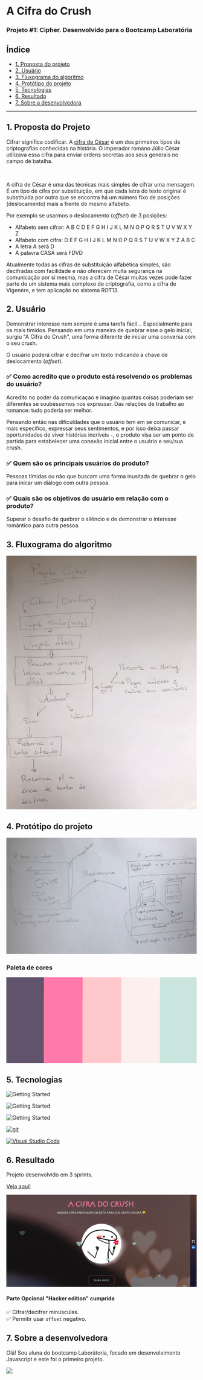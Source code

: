 # A Cifra do Crush

### Projeto #1: Cipher. Desenvolvido para o Bootcamp Laboratória

## Índice

- [1. Proposta do projeto](#1-proposta-do-projeto)
- [2. Usuário](#2-usuário)
- [3. Fluxograma do algoritmo](#3-fluxograma-do-algoritmo)
- [4. Protótipo do projeto](#4-protótipo-do-projeto)
- [5. Tecnologias](#5-tecnologias)
- [6. Resultado](#6-resultado)
- [7. Sobre a desenvolvedora](#7-sobre-a-desenvolvedora)

---

## 1. Proposta do Projeto

Cifrar significa codificar. A [cifra de César](https://pt.wikipedia.org/wiki/Cifra_de_C%C3%A9sar)
é um dos primeiros tipos de criptografias conhecidas na história.
O imperador romano Júlio César utilizava essa cifra para enviar
ordens secretas aos seus generais no campo de batalha.

<img src="https://user-images.githubusercontent.com/11894994/60990999-07ffdb00-a320-11e9-87d0-b7c291bc4cd1.png" width="300" alt="">

A cifra de César é uma das técnicas mais simples de cifrar uma mensagem. É um
tipo de cifra por substituição, em que cada letra do texto original é
substituida por outra que se encontra há um número fixo de posições
(deslocamento) mais a frente do mesmo alfabeto.

Por exemplo se usarmos o deslocamento (_offset_) de 3 posições:

- Alfabeto sem cifrar: A B C D E F G H I J K L M N O P Q R S T U V W X Y Z
- Alfabeto com cifra: D E F G H I J K L M N O P Q R S T U V W X Y Z A B C
- A letra A será D
- A palavra CASA será FDVD

Atualmente todas as cifras de substituição alfabética simples, são decifradas
com facilidade e não oferecem muita segurança na comunicação por si mesma,
mas a cifra de César muitas vezes pode fazer parte de um sistema
mais complexo de criptografia, como
a cifra de Vigenère, e tem aplicação no sistema ROT13.

## 2. Usuário

Demonstrar interesse nem sempre é uma tarefa fácil... Especialmente para os mais tímidos. Pensando em uma maneira de quebrar esse o gelo inicial, surgiu "A Cifra do Crush", uma forma diferente de iniciar uma conversa com o seu crush.

O usuário poderá cifrar e decifrar um texto indicando a chave de deslocamento (_offset_).

### **✅ Como acredito que o produto está resolvendo os problemas do usuário?**

Acredito no poder da comunicaçao e imagino quantas coisas poderiam ser diferentes se soubéssemos nos expressar. Das relações de trabalho ao romance: tudo poderia ser melhor.

Pensando então nas dificuldades que o usuário tem em se comunicar, e mais específico, expressar seus sentimentos, e por isso deixa passar oportunidades de viver histórias incríveis -, o produto visa ser um ponto de partida para estabelecer uma conexão inicial entre o usuário e seu/sua crush.

### **✅ Quem são os principais usuários do produto?**

Pessoas tímidas ou não que buscam uma forma inusitada de quebrar o gelo para inicar um diálogo com outra pessoa.

### **✅ Quais são os objetivos do usuário em relação com o produto?**

Superar o desafio de quebrar o silêncio e de demonstrar o interesse romântico para outra pessoa.

## 3. Fluxograma do algoritmo
![Getting Started](src/images/flux-do-algoritmo.jpeg)

## 4. Protótipo do projeto
![Getting Started](src/images/layout-projeto.jpeg)

### Paleta de cores

![Getting Started](src/images/cipher-paleta.png)

## 5. Tecnologias

 ![Getting Started](https://img.shields.io/badge/HTML-239120?style=for-the-badge&logo=html5&logoColor=white)  

 ![Getting Started](https://img.shields.io/badge/CSS-239120?&style=for-the-badge&logo=css3&logoColor=white)  

![Getting Started](https://img.shields.io/badge/JavaScript-F7DF1E?style=for-the-badge&logo=javascript&logoColor=black)  

 [![git](https://badgen.net/badge/icon/git?icon=git&label)](https://git-scm.com)

 [![Visual Studio Code](https://img.shields.io/badge/--007ACC?logo=visual%20studio%20code&logoColor=ffffff)](https://code.visualstudio.com/)

## 6. Resultado
Projeto desenvolvido em 3 sprints.

<a height="30px" placeholder="ola" href="https://drive.google.com/file/d/1HNtupmp3aF3thRPZc-9cIqidxEz3M58U/view?usp=sharing">Veja aqui!</a> 

![Getting Started](src/images/cipher-demo.png)

#### **Parte Opcional "Hacker edition" cumprida**

✅ Cifrar/decifrar minúsculas. <br>
✅ Permitir usar `offset` negativo.

## 7. Sobre a desenvolvedora
Olá! Sou aluna do bootcamp Laborátoria, focado em desenvolvimento Javascript e este foi o primeiro projeto.

<a height="30px" href="http://www.linkedin.com/in/layssaaragaob/">
    <img width="50px" src="https://cdn.jsdelivr.net/gh/devicons/devicon/icons/linkedin/linkedin-original.svg" />
</a>
